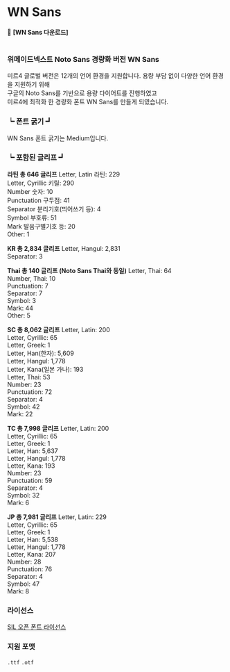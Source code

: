 # WN Sans



🔗 **[WN Sans 다운로드]**
<br><br>


### 위메이드넥스트 Noto Sans 경량화 버전 WN Sans

미르4 글로벌 버전은 12개의 언어 환경을 지원합니다.
용량 부담 없이 다양한 언어 환경을 지원하기 위해 <br>
구글의 Noto Sans를 기반으로 용량 다이어트를 진행하였고<br>
미르4에 최적화 한 경량화 폰트 WN Sans를 만들게 되였습니다.

### ┕  폰트 굵기 ┛
WN Sans 폰트 굵기는 Medium입니다.

### ┕  포함된 글리프 ┛

**라틴 총 646 글리프**
Letter, Latin 라틴: 229<br>
Letter, Cyrillic 키릴: 290<br>
Number 숫자: 10<br>
Punctuation 구두점: 41<br>
Separator 분리기호(띄어쓰기 등): 4<br>
Symbol 부호류: 51<br>
Mark 발음구별기호 등: 20<br>
Other: 1<br>
 

**KR 총 2,834 글리프**
Letter, Hangul: 2,831<br>
Separator: 3<br>
 

**Thai 총 140 글리프 (Noto Sans Thai와 동일)**
Letter, Thai: 64<br>
Number, Thai: 10<br>
Punctuation: 7<br>
Separator: 7<br>
Symbol: 3<br>
Mark: 44<br>
Other: 5<br>
 

**SC 총 8,062 글리프**
Letter, Latin: 200<br>
Letter, Cyrillic: 65<br>
Letter, Greek: 1<br>
Letter, Han(한자): 5,609<br>
Letter, Hangul: 1,778<br>
Letter, Kana(일본 가나): 193<br>
Letter, Thai: 53<br>
Number: 23<br>
Punctuation: 72<br>
Separator: 4<br>
Symbol: 42<br>
Mark: 22<br>
 

**TC 총 7,998 글리프**
Letter, Latin: 200<br>
Letter, Cyrillic: 65<br>
Letter, Greek: 1<br>
Letter, Han: 5,637<br>
Letter, Hangul: 1,778<br>
Letter, Kana: 193<br>
Number: 23<br>
Punctuation: 59<br>
Separator: 4<br>
Symbol: 32<br>
Mark: 6<br>
 

**JP 총 7,981 글리프**
Letter, Latin: 229<br>
Letter, Cyrillic: 65<br>
Letter, Greek: 1<br>
Letter, Han: 5,538<br>
Letter, Hangul: 1,778<br>
Letter, Kana: 207<br>
Number: 28<br>
Punctuation: 76<br>
Separator: 4<br>
Symbol: 47<br>
Mark: 8<br>

### 라이선스

[SIL 오픈 폰트 라이선스](https://scripts.sil.org/cms/scripts/page.php?site_id=nrsi&id=OFL)

### 지원 포맷

`.ttf` `.otf`

<br><br>
